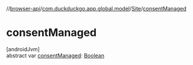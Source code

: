 //[browser-api](../../../index.md)/[com.duckduckgo.app.global.model](../index.md)/[Site](index.md)/[consentManaged](consent-managed.md)

# consentManaged

[androidJvm]\
abstract var [consentManaged](consent-managed.md): [Boolean](https://kotlinlang.org/api/latest/jvm/stdlib/kotlin/-boolean/index.html)
